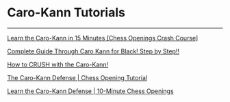 ﻿# Caro-Kann Tutorials

---

[Learn the Caro-Kann in 15 Minutes \[Chess Openings Crash Course\]](https://www.youtube.com/watch?v=HvER2idtW6M)

[Complete Guide Through Caro Kann for Black! Step by Step!!](https://www.youtube.com/watch?v=HmZdEP3jYcg)

[How to CRUSH with the Caro-Kann!](https://www.youtube.com/watch?v=ebfzL_GwiIE)

[The Caro-Kann Defense \| Chess Opening Tutorial](https://www.youtube.com/watch?v=DCRj6cMJAOQ)

[Learn the Caro-Kann Defense \| 10-Minute Chess Openings](https://www.youtube.com/watch?v=rmbU97iftC8)

